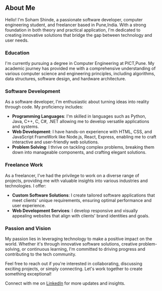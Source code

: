 ## About Me

Hello! I'm Soham Shinde, a passionate software developer, computer engineering student, and freelancer based in Pune,India. With a strong foundation in both theory and practical application, I'm dedicated to creating innovative solutions that bridge the gap between technology and user needs.

### Education

I'm currently pursuing a degree in Computer Engineering at PICT,Pune. My academic journey has provided me with a comprehensive understanding of various computer science and engineering principles, including algorithms, data structures, software design, and hardware architecture.

### Software Development

As a software developer, I'm enthusiastic about turning ideas into reality through code. My proficiency includes:

- **Programming Languages**: I'm skilled in languages such as Python, Java, C++, C, C#, .NET allowing me to develop versatile applications and systems.
- **Web Development**: I have hands-on experience with HTML, CSS, and JavaScript FrameWork like Node.js, React, Express, enabling me to craft interactive and user-friendly web solutions.
- **Problem Solving**: I thrive on tackling complex problems, breaking them down into manageable components, and crafting elegant solutions.

### Freelance Work

As a freelancer, I've had the privilege to work on a diverse range of projects, providing me with valuable insights into various industries and technologies. I offer:

- **Custom Software Solutions**: I create tailored software applications that meet clients' unique requirements, ensuring optimal performance and user experience.
- **Web Development Services**: I develop responsive and visually appealing websites that align with clients' brand identities and goals.

### Passion and Vision

My passion lies in leveraging technology to make a positive impact on the world. Whether it's through innovative software solutions, creative problem-solving, or continuous learning, I'm committed to driving progress and contributing to the tech community.

Feel free to reach out if you're interested in collaborating, discussing exciting projects, or simply connecting. Let's work together to create something exceptional!

Connect with me on [LinkedIn]([(https://www.linkedin.com/in/soham-shinde-562b51286)]) for more updates and insights.
